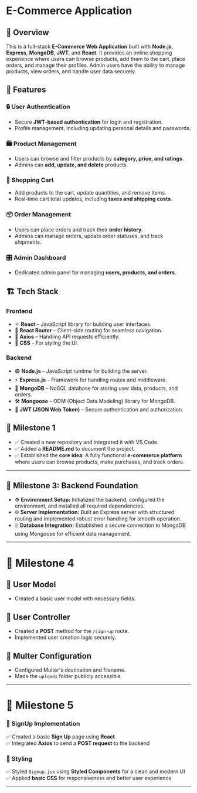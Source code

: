 # E-Commerce Application

## 📌 Overview
This is a full-stack **E-Commerce Web Application** built with **Node.js**, **Express**, **MongoDB**, **JWT**, and **React**. It provides an online shopping experience where users can browse products, add them to the cart, place orders, and manage their profiles. Admin users have the ability to manage products, view orders, and handle user data securely.

## 🚀 Features
### 🔒 User Authentication
- Secure **JWT-based authentication** for login and registration.
- Profile management, including updating personal details and passwords.

### 🛍️ Product Management
- Users can browse and filter products by **category, price, and ratings**.
- Admins can **add, update, and delete** products.

### 🛒 Shopping Cart
- Add products to the cart, update quantities, and remove items.
- Real-time cart total updates, including **taxes and shipping costs**.

### 📦 Order Management
- Users can place orders and track their **order history**.
- Admins can manage orders, update order statuses, and track shipments.

### 🎛️ Admin Dashboard
- Dedicated admin panel for managing **users, products, and orders**.

## 🏗️ Tech Stack
### **Frontend**
- ⚛️ **React** – JavaScript library for building user interfaces.
- 🔄 **React Router** – Client-side routing for seamless navigation.
- 📡 **Axios** – Handling API requests efficiently.
- 🎨 **CSS** – For styling the UI.

### **Backend**
- 🟢 **Node.js** – JavaScript runtime for building the server.
- ⚡ **Express.js** – Framework for handling routes and middleware.
- 🍃 **MongoDB** – NoSQL database for storing user data, products, and orders.
- 🛠️ **Mongoose** – ODM (Object Data Modeling) library for MongoDB.
- 🔑 **JWT (JSON Web Token)** – Secure authentication and authorization.

## 🏁 Milestone 1
- ✅ Created a new repository and integrated it with VS Code.
- ✅ Added a **README.md** to document the project.
- ✅ Established the **core idea**: A fully functional **e-commerce platform** where users can browse products, make purchases, and track orders.

---

## 🚀 Milestone 3: Backend Foundation  

- ⚙️ **Environment Setup:** Initialized the backend, configured the environment, and installed all required dependencies.  
- 🌐 **Server Implementation:** Built an Express server with structured routing and implemented robust error handling for smooth operation.  
- 🗄️ **Database Integration:** Established a secure connection to MongoDB using Mongoose for efficient data management.  

---

# 🚀 Milestone 4  

## 👤 User Model  
- Created a basic user model with necessary fields.  

## 🔐 User Controller  
- Created a **POST** method for the `/sign-up` route.  
- Implemented user creation logic securely.  

## 📂 Multer Configuration  
- Configured Multer's destination and filename.  
- Made the `uploads` folder publicly accessible.  

---

# 🚀 Milestone 5  

### 📝 SignUp Implementation  
✅ Created a basic **Sign Up** page using **React**  
✅ Integrated **Axios** to send a **POST request** to the backend  

### 🎨 Styling  
✅ Styled `Signup.jsx` using **Styled Components** for a clean and modern UI  
✅ Applied **basic CSS** for responsiveness and better user experience  

---